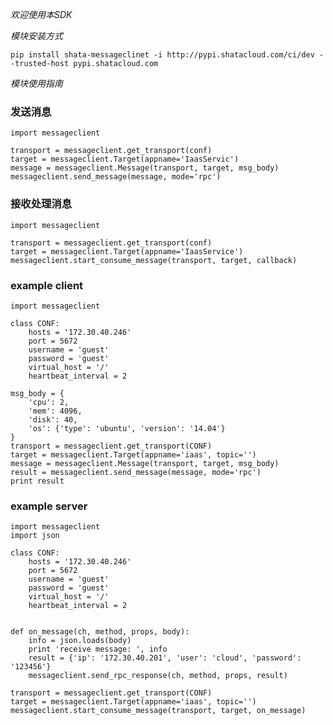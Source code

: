 *欢迎使用本SDK*

*模块安装方式*

    pip install shata-messageclinet -i http://pypi.shatacloud.com/ci/dev --trusted-host pypi.shatacloud.com
    
*模块使用指南*


### 发送消息

    import messageclient
    
    transport = messageclient.get_transport(conf)
    target = messageclient.Target(appname='IaasServic')
    message = messageclient.Message(transport, target, msg_body)
    messageclient.send_message(message, mode='rpc')
    

### 接收处理消息
    
    import messageclient
    
    transport = messageclient.get_transport(conf)
    target = messageclient.Target(appname='IaasService')
    messageclient.start_consume_message(transport, target, callback)
    

### example client

    import messageclient

    class CONF:
        hosts = '172.30.40.246'
        port = 5672
        username = 'guest'
        password = 'guest'
        virtual_host = '/'
        heartbeat_interval = 2
    
    msg_body = {
        'cpu': 2,
        'mem': 4096,
        'disk': 40,
        'os': {'type': 'ubuntu', 'version': '14.04'}
    }
    transport = messageclient.get_transport(CONF)
    target = messageclient.Target(appname='iaas', topic='')
    message = messageclient.Message(transport, target, msg_body)
    result = messageclient.send_message(message, mode='rpc')
    print result
    

### example server

    import messageclient
    import json
    
    class CONF:
        hosts = '172.30.40.246'
        port = 5672
        username = 'guest'
        password = 'guest'
        virtual_host = '/'
        heartbeat_interval = 2
    
    
    def on_message(ch, method, props, body):
        info = json.loads(body)
        print 'receive message: ', info
        result = {'ip': '172.30.40.201', 'user': 'cloud', 'password': '123456'}
        messageclient.send_rpc_response(ch, method, props, result)
    
    transport = messageclient.get_transport(CONF)
    target = messageclient.Target(appname='iaas', topic='')
    messageclient.start_consume_message(transport, target, on_message)